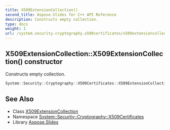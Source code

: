 ```yaml
---
title: X509ExtensionCollection()
second_title: Aspose.Slides for C++ API Reference
description: Constructs empty collection.
type: docs
weight: 1
url: /system.security.cryptography.x509certificates/x509extensioncollection/x509extensioncollection/
---
```

## X509ExtensionCollection::X509ExtensionCollection() constructor


Constructs empty collection.

```cpp
System::Security::Cryptography::X509Certificates::X509ExtensionCollection::X509ExtensionCollection()=default
```

## See Also

* Class [X509ExtensionCollection](../)
* Namespace [System::Security::Cryptography::X509Certificates](../../)
* Library [Aspose.Slides](../../../)